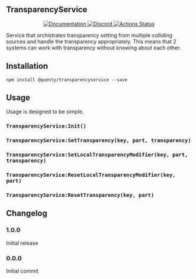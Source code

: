 ## TransparencyService
<div align="center">
  <a href="http://quenty.github.io/api/">
    <img src="https://img.shields.io/badge/docs-website-green.svg" alt="Documentation" />
  </a>
  <a href="https://discord.gg/mhtGUS8">
    <img src="https://img.shields.io/badge/discord-nevermore-blue.svg" alt="Discord" />
  </a>
  <a href="https://github.com/Quenty/NevermoreEngine/actions">
    <img src="https://github.com/Quenty/NevermoreEngine/workflows/luacheck/badge.svg" alt="Actions Status" />
  </a>
</div>

Service that orchistrates transparency setting from multiple colliding sources and handle the transparency appropriately. This means that 2 systems can work with transparency without knowing about each other.

## Installation
```
npm install @quenty/transparencyservice --save
```

## Usage
Usage is designed to be simple.

### `TransparencyService:Init()`

### `TransparencyService:SetTransparency(key, part, transparency)`

### `TransparencyService:SetLocalTransparencyModifier(key, part, transparency)`

### `TransparencyService:ResetLocalTransparencyModifier(key, part)`

### `TransparencyService:ResetTransparency(key, part)`


## Changelog

### 1.0.0
Initial release

### 0.0.0
Initial commit
